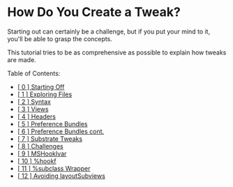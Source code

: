 # How Do You Create a Tweak?

Starting out can certainly be a challenge, but if you put your mind to it, you'll be able to grasp the concepts.

This tutorial tries to be as comprehensive as possible to explain how tweaks are made.

Table of Contents:
- [[ 0 ] Starting Off](./p0_starting_off.md)
- [[ 1 ] Exploring Files](./p1_explore_files.md)
- [[ 2 ] Syntax](./p2_syntax.md)
- [[ 3 ] Views](./p3_views.md)
- [[ 4 ] Headers](./p4_headers.md)
- [[ 5 ] Preference Bundles](./p5_prefbundle.md)
- [[ 6 ] Preference Bundles cont.](./p6_prefbundle2.md)
- [[ 7 ] Substrate Tweaks](./p7_substratetweaks.md)
- [[ 8 ] Challenges](./p8_challenges.md)
- [[ 9 ] MSHookIvar](./p9_mshookivar.md)
- [[ 10 ] %hookf](./p10_hookf.md)
- [[ 11 ] %subclass Wrapper](./p11_subclassWrapper.md)
- [[ 12 ] Avoiding layoutSubviews](./p12_noLayoutSubviews.md)